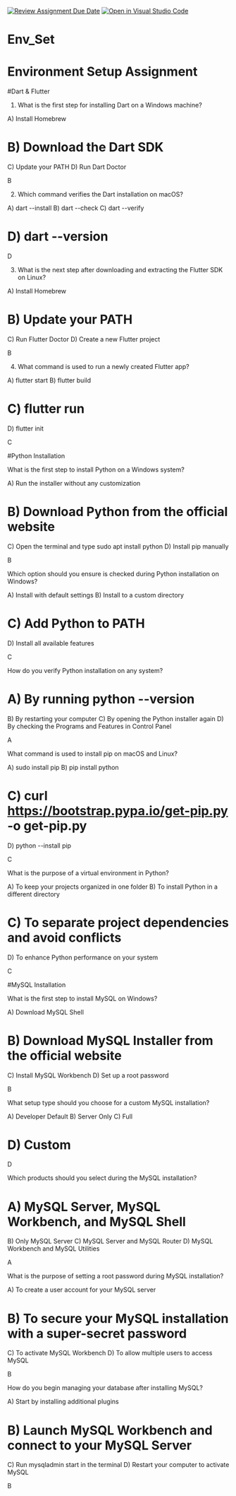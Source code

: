 [![Review Assignment Due Date](https://classroom.github.com/assets/deadline-readme-button-22041afd0340ce965d47ae6ef1cefeee28c7c493a6346c4f15d667ab976d596c.svg)](https://classroom.github.com/a/vnsr1XuU)
[![Open in Visual Studio Code](https://classroom.github.com/assets/open-in-vscode-2e0aaae1b6195c2367325f4f02e2d04e9abb55f0b24a779b69b11b9e10269abc.svg)](https://classroom.github.com/online_ide?assignment_repo_id=15652261&assignment_repo_type=AssignmentRepo)
# Env_Set

# Environment Setup Assignment

#Dart & Flutter

1. What is the first step for installing Dart on a Windows machine?

A) Install Homebrew
# B) Download the Dart SDK
C) Update your PATH
D) Run Dart Doctor

B

2. Which command verifies the Dart installation on macOS?

A) dart --install
B) dart --check
C) dart --verify
# D) dart --version

D

3. What is the next step after downloading and extracting the Flutter SDK on Linux?

A) Install Homebrew
# B) Update your PATH
C) Run Flutter Doctor
D) Create a new Flutter project

B

4. What command is used to run a newly created Flutter app?

A) flutter start
B) flutter build
# C) flutter run
D) flutter init

C

#Python Installation

What is the first step to install Python on a Windows system?

A) Run the installer without any customization
# B) Download Python from the official website
C) Open the terminal and type sudo apt install python
D) Install pip manually

 B

Which option should you ensure is checked during Python installation on Windows?

A) Install with default settings
B) Install to a custom directory
# C) Add Python to PATH
D) Install all available features

C

How do you verify Python installation on any system?

# A) By running python --version
B) By restarting your computer
C) By opening the Python installer again
D) By checking the Programs and Features in Control Panel

A

What command is used to install pip on macOS and Linux?

A) sudo install pip
B) pip install python
# C) curl https://bootstrap.pypa.io/get-pip.py -o get-pip.py
D) python --install pip

C

What is the purpose of a virtual environment in Python?

A) To keep your projects organized in one folder
B) To install Python in a different directory
# C) To separate project dependencies and avoid conflicts
D) To enhance Python performance on your system

C

#MySQL Installation

What is the first step to install MySQL on Windows?

A) Download MySQL Shell
# B) Download MySQL Installer from the official website
C) Install MySQL Workbench
D) Set up a root password

B

What setup type should you choose for a custom MySQL installation?

A) Developer Default
B) Server Only
C) Full
# D) Custom

D

Which products should you select during the MySQL installation?

# A) MySQL Server, MySQL Workbench, and MySQL Shell
B) Only MySQL Server
C) MySQL Server and MySQL Router
D) MySQL Workbench and MySQL Utilities

A

What is the purpose of setting a root password during MySQL installation?

A) To create a user account for your MySQL server
# B) To secure your MySQL installation with a super-secret password
C) To activate MySQL Workbench
D) To allow multiple users to access MySQL

B

How do you begin managing your database after installing MySQL?

A) Start by installing additional plugins
# B) Launch MySQL Workbench and connect to your MySQL Server
C) Run mysqladmin start in the terminal
D) Restart your computer to activate MySQL

B

